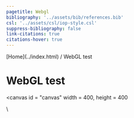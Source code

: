 ```yaml
---
pagetitle: Webgl
bibliography: '../assets/bib/references.bib'
csl: '../assets/csl/iop-style.csl'
suppress-bibliography: false
link-citations: true
citations-hover: true
---
```


<div class="navbar">
[Home](../index.html) / WebGL test 
</div>

# WebGL test
<canvas id = "canvas" width = 400, height = 400</canvas>
<script src = "../scripts/webgl.js"></script>
<script src = "../scripts/points.js"></script>

\
